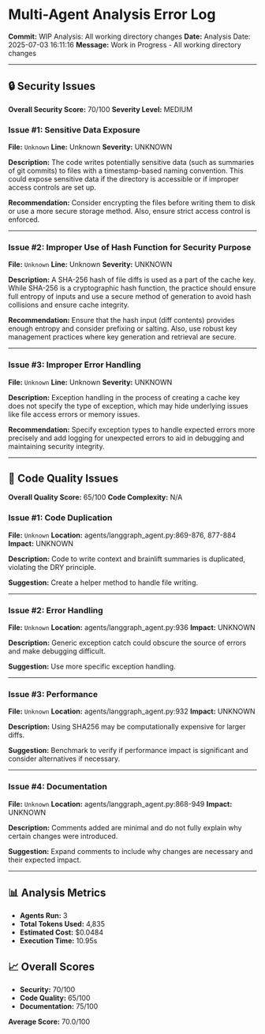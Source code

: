 # Multi-Agent Analysis Error Log

**Commit:** WIP Analysis: All working directory changes
**Date:** Analysis Date: 2025-07-03 16:11:16
**Message:** Work in Progress - All working directory changes

---

## 🔒 Security Issues

**Overall Security Score:** 70/100
**Severity Level:** MEDIUM

### Issue #1: Sensitive Data Exposure
**File:** `Unknown`
**Line:** Unknown
**Severity:** UNKNOWN

**Description:**
The code writes potentially sensitive data (such as summaries of git commits) to files with a timestamp-based naming convention. This could expose sensitive data if the directory is accessible or if improper access controls are set up.

**Recommendation:**
Consider encrypting the files before writing them to disk or use a more secure storage method. Also, ensure strict access control is enforced.

---

### Issue #2: Improper Use of Hash Function for Security Purpose
**File:** `Unknown`
**Line:** Unknown
**Severity:** UNKNOWN

**Description:**
A SHA-256 hash of file diffs is used as a part of the cache key. While SHA-256 is a cryptographic hash function, the practice should ensure full entropy of inputs and use a secure method of generation to avoid hash collisions and ensure cache integrity.

**Recommendation:**
Ensure that the hash input (diff contents) provides enough entropy and consider prefixing or salting. Also, use robust key management practices where key generation and retrieval are secure.

---

### Issue #3: Improper Error Handling
**File:** `Unknown`
**Line:** Unknown
**Severity:** UNKNOWN

**Description:**
Exception handling in the process of creating a cache key does not specify the type of exception, which may hide underlying issues like file access errors or memory issues.

**Recommendation:**
Specify exception types to handle expected errors more precisely and add logging for unexpected errors to aid in debugging and maintaining security integrity.

---

## 🎯 Code Quality Issues

**Overall Quality Score:** 65/100
**Code Complexity:** N/A

### Issue #1: Code Duplication
**File:** `Unknown`
**Location:** agents/langgraph_agent.py:869-876, 877-884
**Impact:** UNKNOWN

**Description:**
Code to write context and brainlift summaries is duplicated, violating the DRY principle.

**Suggestion:**
Create a helper method to handle file writing.

---

### Issue #2: Error Handling
**File:** `Unknown`
**Location:** agents/langgraph_agent.py:936
**Impact:** UNKNOWN

**Description:**
Generic exception catch could obscure the source of errors and make debugging difficult.

**Suggestion:**
Use more specific exception handling.

---

### Issue #3: Performance
**File:** `Unknown`
**Location:** agents/langgraph_agent.py:932
**Impact:** UNKNOWN

**Description:**
Using SHA256 may be computationally expensive for larger diffs.

**Suggestion:**
Benchmark to verify if performance impact is significant and consider alternatives if necessary.

---

### Issue #4: Documentation
**File:** `Unknown`
**Location:** agents/langgraph_agent.py:868-949
**Impact:** UNKNOWN

**Description:**
Comments added are minimal and do not fully explain why certain changes were introduced.

**Suggestion:**
Expand comments to include why changes are necessary and their expected impact.

---

## 📊 Analysis Metrics

- **Agents Run:** 3
- **Total Tokens Used:** 4,835
- **Estimated Cost:** $0.0484
- **Execution Time:** 10.95s

## 📈 Overall Scores

- **Security:** 70/100
- **Code Quality:** 65/100
- **Documentation:** 75/100

**Average Score:** 70.0/100
